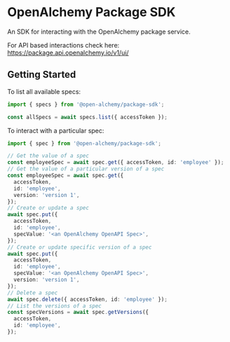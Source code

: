 # OpenAlchemy Package SDK

An SDK for interacting with the OpenAlchemy package service.

For API based interactions check here:
<https://package.api.openalchemy.io/v1/ui/>

## Getting Started

To list all available specs:

```typescript
import { specs } from '@open-alchemy/package-sdk';

const allSpecs = await specs.list({ accessToken });
```

To interact with a particular spec:

```typescript
import { spec } from '@open-alchemy/package-sdk';

// Get the value of a spec
const employeeSpec = await spec.get({ accessToken, id: 'employee' });
// Get the value of a particular version of a spec
const employeeSpec = await spec.get({
  accessToken,
  id: 'employee',
  version: 'version 1',
});
// Create or update a spec
await spec.put({
  accessToken,
  id: 'employee',
  specValue: '<an OpenAlchemy OpenAPI Spec>',
});
// Create or update specific version of a spec
await spec.put({
  accessToken,
  id: 'employee',
  specValue: '<an OpenAlchemy OpenAPI Spec>',
  version: 'version 1',
});
// Delete a spec
await spec.delete({ accessToken, id: 'employee' });
// List the versions of a spec
const specVersions = await spec.getVersions({
  accessToken,
  id: 'employee',
});
```
